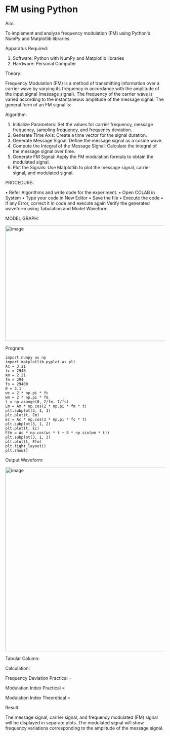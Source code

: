 
# FM using Python


Aim:


To implement and analyze frequency modulation (FM) using Python's NumPy and Matplotlib libraries. 

Apparatus Required:

1.	Software: Python with NumPy and Matplotlib libraries
2.	Hardware: Personal Computer
  
Theory:

Frequency Modulation (FM) is a method of transmitting information over a carrier wave by varying its frequency in accordance with the amplitude of the input signal (message signal). The frequency of the carrier wave is varied according to the instantaneous amplitude of the message signal. The general form of an FM signal is:



Algorithm:


1.	Initialize Parameters: Set the values for carrier frequency, message frequency, sampling frequency, and frequency deviation.
2.	Generate Time Axis: Create a time vector for the signal duration.
3.	Generate Message Signal: Define the message signal as a cosine wave.
4.	Compute the Integral of the Message Signal: Calculate the integral of the message signal over time.
5.	Generate FM Signal: Apply the FM modulation formula to obtain the modulated signal.
6.	Plot the Signals: Use Matplotlib to plot the message signal, carrier signal, and modulated signal.

PROCEDURE:

•	Refer Algorithms and write code for the experiment.
•	Open COLAB in System
•	Type your code in New Editor
•	Save the file
•	Execute the code
•	If any Error, correct it in code and execute again
Verify the generated waveform using Tabulation and Model Waveform


MODEL GRAPH:

<img width="512" height="365" alt="image" src="https://github.com/user-attachments/assets/acd787bd-5281-4f1b-802f-1aa39fac9189" />

Program:
```
import numpy as np
import matplotlib.pyplot as plt 
Ac = 3.21
fc = 2940
Am = 2.21
fm = 294
fs = 29400
B = 3.1
wc = 2 * np.pi * fc 
wm = 2 * np.pi * fm
t = np.arange(0, 2/fm, 1/fs)
Em = Am * np.cos(2 * np.pi * fm * t) 
plt.subplot(3, 1, 1)
plt.plot(t, Em)
Ec = Ac * np.cos(2 * np.pi * fc * t) 
plt.subplot(3, 1, 2)
plt.plot(t, Ec)
Efm = Ac * np.cos(wc * t + B * np.sin(wm * t)) 
plt.subplot(3, 1, 3)
plt.plot(t, Efm) 
plt.tight_layout() 
plt.show()
```


Output Waveform:

<img width="768" height="582" alt="image" src="https://github.com/user-attachments/assets/b523a22c-b3b2-47d3-becc-b6bfbb149113" />



Tabular Column:



Calculation:



Frequency Deviation Practical = 

Modulation Index Practical	= 

Modulation Index Theoretical	=




Result


The message signal, carrier signal, and frequency modulated (FM) signal will be displayed in separate plots. The modulated signal will show frequency variations corresponding to the amplitude of the message signal.


